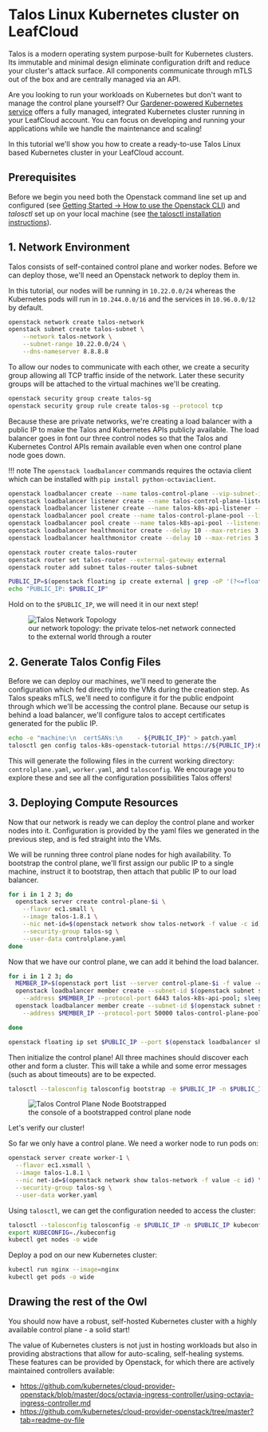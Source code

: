 # Talos Linux Kubernetes cluster on LeafCloud

Talos is a modern operating system purpose-built for Kubernetes clusters. Its immutable and minimal design eliminate configuration drift and reduce your cluster's attack surface.  All components communicate through mTLS out of the box and are centrally managed via an API.

Are you looking to run your workloads on Kubernetes but don't want to manage the control plane yourself? Our [Gardener-powered Kubernetes service](https://leaf.cloud/products/kubernetes) offers a fully managed, integrated Kubernetes cluster running in your LeafCloud account. You can focus on developing and running your applications while we handle the maintenance and scaling!

In this tutorial we'll show you how to create a ready-to-use Talos Linux based Kubernetes cluster in your LeafCloud account.

## Prerequisites

Before we begin you need both the Openstack command line set up and configured (see [Getting Started -> How to use the Openstack CLI](Getting-Started/Using-Openstack-CLI)) and _talosctl_ set up on your local machine (see [the talosctl installation instructions](https://www.talos.dev/v1.8/talos-guides/install/talosctl/)).


## 1. Network Environment

Talos consists of self-contained control plane and worker nodes. Before we can deploy those, we'll need an Openstack network to deploy them in. 

In this tutorial, our nodes will be running in `10.22.0.0/24` whereas the Kubernetes pods will run in `10.244.0.0/16` and the services in `10.96.0.0/12` by default.  

```sh
openstack network create talos-network
openstack subnet create talos-subnet \
    --network talos-network \
    --subnet-range 10.22.0.0/24 \
    --dns-nameserver 8.8.8.8
```

To allow our nodes to communicate with each other, we create a security group allowing all TCP traffic inside of the network.  Later these security groups will be attached to the virtual machines we'll be creating.
```sh
openstack security group create talos-sg
openstack security group rule create talos-sg --protocol tcp
```

Because these are private networks, we're creating a load balancer with a public IP to make the Talos and Kubernetes APIs publicly available. The load balancer goes in font our three control nodes so that the Talos and Kubernetes Control APIs remain available even when one control plane node goes down.

!!! note
    The `openstack loadbalancer` commands requires the octavia client which can be installed with `pip install python-octaviaclient`.
```sh
openstack loadbalancer create --name talos-control-plane --vip-subnet-id $(openstack subnet show talos-subnet -f value -c id); sleep 60
openstack loadbalancer listener create --name talos-control-plane-listener --protocol TCP --protocol-port 50000 talos-control-plane; sleep 3
openstack loadbalancer listener create --name talos-k8s-api-listener --protocol TCP --protocol-port 6443 talos-control-plane; sleep 3
openstack loadbalancer pool create --name talos-control-plane-pool --listener talos-control-plane-listener --protocol TCP --lb-algorithm ROUND_ROBIN; sleep 3
openstack loadbalancer pool create --name talos-k8s-api-pool --listener talos-k8s-api-listener --protocol TCP --lb-algorithm ROUND_ROBIN; sleep 3
openstack loadbalancer healthmonitor create --delay 10 --max-retries 3 --timeout 15 --type TCP talos-control-plane-pool; sleep 3
openstack loadbalancer healthmonitor create --delay 10 --max-retries 3 --timeout 15 --type TCP talos-k8s-api-pool; sleep 3
```

```sh
openstack router create talos-router
openstack router set talos-router --external-gateway external
openstack router add subnet talos-router talos-subnet

PUBLIC_IP=$(openstack floating ip create external | grep -oP '(?<=floating_ip_address \| )\S+')
echo "PUBLIC_IP: $PUBLIC_IP"
```

Hold on to the `$PUBLIC_IP`, we will need it in our next step! 

<figure markdown="span">
    <img alt="Talos Network Topology" src="../../images/INF-50_Talos_network_topo.png" />
    <figcaption>our network topology: the private telos-net network connected to the external world through a router</figcaption>
</figure>




## 2. Generate Talos Config Files

Before we can deploy our machines, we'll need to generate the configuration which fed directly into the VMs during the creation step. As Talos speaks mTLS, we'll need to configure it for the public endpoint through which we'll be accessing the control plane.  Because our setup is behind a load balancer, we'll configure talos to accept certificates generated for the public IP.  

```sh
echo -e "machine:\n  certSANs:\n    - ${PUBLIC_IP}" > patch.yaml
talosctl gen config talos-k8s-openstack-tutorial https://${PUBLIC_IP}:6443 --config-patch @patch.yaml
```

This will generate the following files in the current working directory: `controlplane.yaml`, `worker.yaml`, and `talosconfig`. We encourage you to explore these and see all the configuration possibilities Talos offers!

## 3. Deploying Compute Resources

Now that our network is ready we can deploy the control plane and worker nodes into it. Configuration is provided by the yaml files we generated in the previous step, and is fed straight into the VMs. 

We will be running three control plane nodes for high availability. To bootstrap the control plane, we'll first assign our public IP to a single machine, instruct it to bootstrap, then attach that public IP to our load balancer.
```sh
for i in 1 2 3; do
  openstack server create control-plane-$i \
    --flavor ec1.small \
    --image talos-1.8.1 \
    --nic net-id=$(openstack network show talos-network -f value -c id) \
    --security-group talos-sg \
    --user-data controlplane.yaml
done
```
Now that we have our control plane, we can add it behind the load balancer.
```sh
for i in 1 2 3; do
  MEMBER_IP=$(openstack port list --server control-plane-$i -f value -c "Fixed IP Addresses" | grep -oP '10.22.0.\d+')
  openstack loadbalancer member create --subnet-id $(openstack subnet show talos-subnet -f value -c id) \
    --address $MEMBER_IP --protocol-port 6443 talos-k8s-api-pool; sleep 3
  openstack loadbalancer member create --subnet-id $(openstack subnet show talos-subnet -f value -c id) \
    --address $MEMBER_IP --protocol-port 50000 talos-control-plane-pool; sleep 3

done

openstack floating ip set $PUBLIC_IP --port $(openstack loadbalancer show talos-control-plane -c vip_port_id -f value)
```


Then initialize the control plane! All three machines should discover each other and form a cluster. This will take a while and some error messages (such as about timeouts) are to be expected.
```sh
talosctl --talosconfig talosconfig bootstrap -e $PUBLIC_IP -n $PUBLIC_IP
```
<figure markdown="span">
    <img alt="Talos Control Plane Node Bootstrapped" src="../../images/INF-50_Talos_controlplane.png" />
    <figcaption>the console of a bootstrapped control plane node</figcaption>
</figure>

Let's verify our cluster!

So far we only have a control plane.  We need a worker node to run pods on: 
```sh
openstack server create worker-1 \
  --flavor ec1.xsmall \
  --image talos-1.8.1 \
  --nic net-id=$(openstack network show talos-network -f value -c id) \
  --security-group talos-sg \
  --user-data worker.yaml
```

Using `talosctl`, we can get the configuration needed to access the cluster: 
```sh
talosctl --talosconfig talosconfig -e $PUBLIC_IP -n $PUBLIC_IP kubeconfig ./kubeconfig
export KUBECONFIG=./kubeconfig
kubectl get nodes -o wide
```

Deploy a pod on our new Kubernetes cluster:
```sh
kubectl run nginx --image=nginx 
kubectl get pods -o wide
```

## Drawing the rest of the Owl

You should now have a robust, self-hosted Kubernetes cluster with a highly available control plane - a solid start! 

The value of Kubernetes clusters is not just in hosting workloads but also in providing abstractions that allow for auto-scaling, self-healing systems. These features can be provided by Openstack, for which there are actively maintained controllers available:

- https://github.com/kubernetes/cloud-provider-openstack/blob/master/docs/octavia-ingress-controller/using-octavia-ingress-controller.md
- https://github.com/kubernetes/cloud-provider-openstack/tree/master?tab=readme-ov-file 
